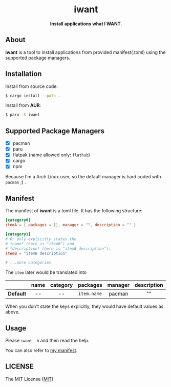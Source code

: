 <div align="center">

# iwant

**Install applications what I WANT.**

</div>



## About

**iwant** is a tool to install applications from provided manifest(.toml) using the supported package managers.



## Installation

Install from source code:

```bash
$ cargo install --path .
```

Install from **AUR**:

```bash
$ paru -S iwant
```



## Supported Package Managers

- [x] pacman
- [x] paru
- [x] flatpak (name allowed only: `flathub`)
- [x] cargo
- [x] npm

Because I'm a Arch Linux user, so the default manager is hard coded with `pacman` ;) .



## Manifest

The manifest of **iwant** is a toml file. It has the following structure:

```toml
[category0]
itemA = { packages = [], manager = "", description = "" }

[category1]
# Or only explicitly states the
# *name* (here is "itemB") and
# *description* (here is "itemB description").
itemB = "itemB description"

# ...more categories
```

The `item` later would be translated into

|             | name | category |  packages   | manager | description
|:-----------:|:----:|:--------:|:-----------:|:-------:|:-----------:
| **Default** |  --  |    --    | `item.name` |  pacman |     ""

When you don't state the keys explicitly, they would have default values as above.



## Usage

Please `iwant -h` and then read the help.

You can also refer to [my manifest](https://github.com/TD-Sky/dotfiles/blob/main/apps.toml).



## LICENSE

The MIT License ([MIT](https://opensource.org/licenses/MIT))
